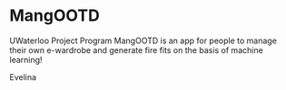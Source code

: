 # MangOOTD
UWaterloo Project Program
MangOOTD is an app for people to manage their own e-wardrobe and generate fire fits on the basis of machine learning!

Evelina
